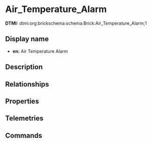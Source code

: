 # Air_Temperature_Alarm
**DTMI:** dtmi:org:brickschema:schema:Brick:Air_Temperature_Alarm;1
## Display name
- **en:** Air Temperature Alarm
## Description
## Relationships
## Properties
## Telemetries
## Commands

